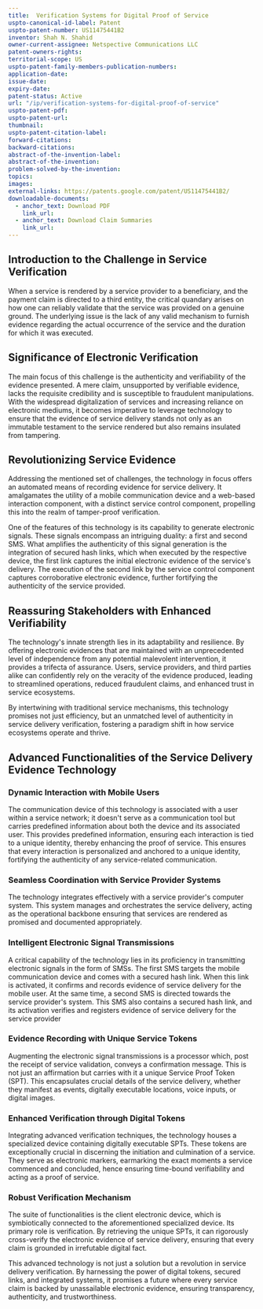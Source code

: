 ```yaml
---
title:  Verification Systems for Digital Proof of Service
uspto-canonical-id-label: Patent
uspto-patent-number: US11475441B2
inventor: Shah N. Shahid
owner-current-assignee: Netspective Communications LLC
patent-owners-rights: 
territorial-scope: US
uspto-patent-family-members-publication-numbers:
application-date: 
issue-date: 
expiry-date: 
patent-status: Active
url: "/ip/verification-systems-for-digital-proof-of-service"
uspto-patent-pdf:
uspto-patent-url:
thumbnail: 
uspto-patent-citation-label: 
forward-citations: 
backward-citations:
abstract-of-the-invention-label: 
abstract-of-the-invention: 
problem-solved-by-the-invention:
topics: 
images:
external-links: https://patents.google.com/patent/US11475441B2/
downloadable-documents: 
  - anchor_text: Download PDF
    link_url: 
  - anchor_text: Download Claim Summaries
    link_url: 
---
```


## Introduction to the Challenge in Service Verification

When a service is rendered by a service provider to a beneficiary, and the payment claim is directed to a third entity, the critical quandary arises on how one can reliably validate that the service was provided on a genuine ground. The underlying issue is the lack of any valid mechanism to furnish evidence regarding the actual occurrence of the service and the duration for which it was executed.

## Significance of Electronic Verification

The main focus of this challenge is the authenticity and verifiability of the evidence presented. A mere claim, unsupported by verifiable evidence, lacks the requisite credibility and is susceptible to fraudulent manipulations. With the widespread digitalization of services and increasing reliance on electronic mediums, it becomes imperative to leverage technology to ensure that the evidence of service delivery stands not only as an immutable testament to the service rendered but also remains insulated from tampering.

## Revolutionizing Service Evidence

Addressing the mentioned set of challenges, the technology in focus offers an automated means of recording evidence for service delivery. It amalgamates the utility of a mobile communication device and a web-based interaction component, with a distinct service control component, propelling this into the realm of tamper-proof verification.

One of the features of this technology is its capability to generate electronic signals. These signals encompass an intriguing duality: a first and second SMS. What amplifies the authenticity of this signal generation is the integration of secured hash links, which when executed by the respective device, the first link captures the initial electronic evidence of the service's delivery. The execution of the second link by the service control component captures corroborative electronic evidence, further fortifying the authenticity of the service provided.

## Reassuring Stakeholders with Enhanced Verifiability

The technology's innate strength lies in its adaptability and resilience. By offering electronic evidences that are maintained with an unprecedented level of independence from any potential malevolent intervention, it provides a trifecta of assurance. Users, service providers, and third parties alike can confidently rely on the veracity of the evidence produced, leading to streamlined operations, reduced fraudulent claims, and enhanced trust in service ecosystems.

By intertwining with traditional service mechanisms, this technology promises not just efficiency, but an unmatched level of authenticity in service delivery verification, fostering a paradigm shift in how service ecosystems operate and thrive.

## Advanced Functionalities of the Service Delivery Evidence Technology

### Dynamic Interaction with Mobile Users

The communication device of this technology is associated with a user within a service network; it doesn't serve as a communication tool but carries predefined information about both the device and its associated user. This provides predefined information, ensuring each interaction is tied to a unique identity, thereby enhancing the proof of service. This ensures that every interaction is personalized and anchored to a unique identity, fortifying the authenticity of any service-related communication.

### Seamless Coordination with Service Provider Systems

The technology integrates effectively with a service provider's computer system. This system manages and orchestrates the service delivery, acting as the operational backbone ensuring that services are rendered as promised and documented appropriately.

### Intelligent Electronic Signal Transmissions

A critical capability of the technology lies in its proficiency in transmitting electronic signals in the form of SMSs. The first SMS targets the mobile communication device and comes with a secured hash link. When this link is activated, it confirms and records evidence of service delivery for the mobile user. At the same time, a second SMS is directed towards the service provider's system. This SMS also contains a secured hash link, and its activation verifies and registers evidence of service delivery for the service provider

### Evidence Recording with Unique Service Tokens

Augmenting the electronic signal transmissions is a processor which, post the receipt of service validation, conveys a confirmation message. This is not just an affirmation but carries with it a unique Service Proof Token (SPT). This encapsulates crucial details of the service delivery, whether they manifest as events, digitally executable locations, voice inputs, or digital images.

### Enhanced Verification through Digital Tokens

Integrating advanced verification techniques, the technology houses a specialized device containing digitally executable SPTs. These tokens are exceptionally crucial in discerning the initiation and culmination of a service. They serve as electronic markers, earmarking the exact moments a service commenced and concluded, hence ensuring time-bound verifiability and acting as a proof of service.

### Robust Verification Mechanism

The suite of functionalities is the client electronic device, which is symbiotically connected to the aforementioned specialized device. Its primary role is verification. By retrieving the unique SPTs, it can rigorously cross-verify the electronic evidence of service delivery, ensuring that every claim is grounded in irrefutable digital fact.

This advanced technology is not just a solution but a revolution in service delivery verification. By harnessing the power of digital tokens, secured links, and integrated systems, it promises a future where every service claim is backed by unassailable electronic evidence, ensuring transparency, authenticity, and trustworthiness.